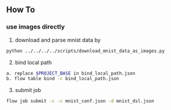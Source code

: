 ## How To

### use images directly

1. download and parse mnist data by

```bash
python ../../../../scripts/download_mnist_data_as_images.py
```

2. bind local path

```bash
a. replace $PROJECT_BASE in bind_local_path.json 
b. flow table bind -c bind_local_path.json
```

3. submit job

```bash
flow job submit -c -c mnist_conf.json -d mnist_dsl.json
```
